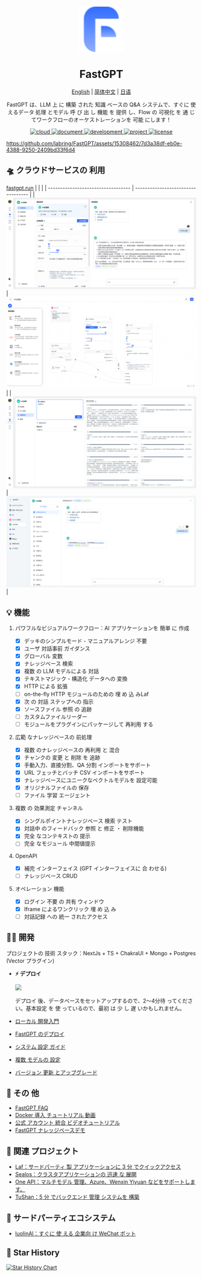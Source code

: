<div align="center">

<a href="https://fastgpt.run/"><img src="/.github/imgs/logo.svg" width="120" height="120" alt="fastgpt logo"></a>

# FastGPT

<p align="center">
  <a href="./README_en.md">English</a> |
  <a href="./README.md">简体中文</a> |
  <a href="./README_ja.md">日语</a>
</p>

FastGPT は、LLM 上 に 構築 された 知識 ベースの Q&A システムで、すぐに 使 えるデータ 処理 とモデル 呼 び 出 し 機能 を 提供 し、Flow の 可視化 を 通 じてワークフローのオーケストレーションを 可能 にします！

</div>

<p align="center">
  <a href="https://fastgpt.run/">
    <img height="21" src="https://img.shields.io/badge/在线使用-d4eaf7?style=flat-square&logo=spoj&logoColor=7d09f1" alt="cloud">
  </a>
  <a href="https://doc.fastgpt.run/docs/intro">
    <img height="21" src="https://img.shields.io/badge/相关文档-7d09f1?style=flat-square" alt="document">
  </a>
  <a href="https://doc.fastgpt.run/docs/development">
    <img height="21" src="https://img.shields.io/badge/本地开发-%23d4eaf7?style=flat-square&logo=xcode&logoColor=7d09f1" alt="development">
  </a>
  <a href="/#-%E7%9B%B8%E5%85%B3%E9%A1%B9%E7%9B%AE">
    <img height="21" src="https://img.shields.io/badge/相关项目-7d09f1?style=flat-square" alt="project">
  </a>
  <a href="https://github.com/labring/FastGPT/blob/main/LICENSE">
    <img height="21" src="https://img.shields.io/badge/License-Apache--2.0-ffffff?style=flat-square&labelColor=d4eaf7&color=7d09f1" alt="license">
  </a>
</p>

https://github.com/labring/FastGPT/assets/15308462/7d3a38df-eb0e-4388-9250-2409bd33f6d4

## 🛸 クラウドサービスの 利用

[fastgpt.run](https://fastgpt.run/)
| | |
| ---------------------------------- | ---------------------------------- |
| ![Demo](./.github/imgs/intro1.png) | ![Demo](./.github/imgs/intro2.png) |
| ![Demo](./.github/imgs/intro3.png) | ![Demo](./.github/imgs/intro4.png) |

## 💡 機能

1. パワフルなビジュアルワークフロー：AI アプリケーションを 簡単 に 作成

   - [x] デッキのシンプルモード - マニュアルアレンジ 不要
   - [x] ユーザ 対話事前 ガイダンス
   - [x] グローバル 変数
   - [x] ナレッジベース 検索
   - [x] 複数 の LLM モデルによる 対話
   - [x] テキストマジック - 構造化 データへの 変換
   - [x] HTTP による 拡張
   - [ ] on-the-fly HTTP モジュールのための 埋 め 込 みLaf
   - [x] 次 の 対話 ステップへの 指示
   - [x] ソースファイル 参照 の 追跡
   - [ ] カスタムファイルリーダー
   - [ ] モジュールをプラグインにパッケージして 再利用 する

2. 広範 なナレッジベースの 前処理

   - [x] 複数 のナレッジベースの 再利用 と 混合
   - [x] チャンクの 変更 と 削除 を 追跡
   - [x] 手動入力、直接分割、QA 分割 インポートをサポート
   - [x] URL フェッチとバッチ CSV インポートをサポート
   - [x] ナレッジベースにユニークなベクトルモデルを 設定可能
   - [x] オリジナルファイルの 保存
   - [ ] ファイル 学習 エージェント

3. 複数 の 効果測定 チャンネル

   - [x] シングルポイントナレッジベース 検索 テスト
   - [x] 対話中 のフィードバック 参照 と 修正 ・ 削除機能
   - [x] 完全 なコンテキストの 提示
   - [ ] 完全 なモジュール 中間値提示

4. OpenAPI

   - [x] 補完 インターフェイス (GPT インターフェイスに 合 わせる)
   - [ ] ナレッジベース CRUD

5. オペレーション 機能

   - [x] ログイン 不要 の 共有 ウィンドウ
   - [x] Iframe によるワンクリック 埋 め 込 み
   - [ ] 対話記録 への 統一 されたアクセス

## 👨‍💻 開発

プロジェクトの 技術 スタック：NextJs + TS + ChakraUI + Mongo + Postgres (Vector プラグイン)

- **⚡ デプロイ**

  [![](https://cdn.jsdelivr.us/gh/labring-actions/templates@main/Deploy-on-Sealos.svg)](https://cloud.sealos.io/?openapp=system-fastdeploy%3FtemplateName%3Dfastgpt)

  デプロイ 後、データベースをセットアップするので、2～4分待 ってください。基本設定 を 使 っているので、最初 は 少 し 遅 いかもしれません。

- [ローカル 開発入門](https://doc.fastgpt.run/docs/development)
- [FastGPT のデプロイ](https://doc.fastgpt.run/docs/installation)
- [システム 設定 ガイド](https://doc.fastgpt.run/docs/installation/reference)
- [複数 モデルの 設定](https://doc.fastgpt.run/docs/installation/reference/models)
- [バージョン 更新 とアップグレード](https://doc.fastgpt.run/docs/installation/upgrading)

<!-- ## :point_right: ロードマップ
- [FastGPT ロードマップ](https://kjqvjse66l.feishu.cn/docx/RVUxdqE2WolDYyxEKATcM0XXnte) -->

<!-- ## 🏘️ コミュニティ

| コミュニティグループ                                 | アシスタント                                     |
| ------------------------------------------------- | ---------------------------------------------- |
| ![](https://otnvvf-imgs.oss.laf.run/wxqun300.jpg) | ![](https://otnvvf-imgs.oss.laf.run/wx300.jpg) | -->

## 👀 その 他

- [FastGPT FAQ](https://kjqvjse66l.feishu.cn/docx/HtrgdT0pkonP4kxGx8qcu6XDnGh)
- [Docker 導入 チュートリアル 動画](https://www.bilibili.com/video/BV1jo4y147fT/)
- [公式 アカウント 統合 ビデオチュートリアル](https://www.bilibili.com/video/BV1xh4y1t7fy/)
- [FastGPT ナレッジベースデモ](https://www.bilibili.com/video/BV1Wo4y1p7i1/)

## 💪 関連 プロジェクト

- [Laf：サードパーティ 製 アプリケーションに 3 分 でクイックアクセス](https://github.com/labring/laf)
- [Sealos：クラスタアプリケーションの 迅速 な 展開](https://github.com/labring/sealos)
- [One API：マルチモデル 管理、Azure、Wenxin Yiyuan などをサポートします。](https://github.com/songquanpeng/one-api)
- [TuShan：5 分 でバックエンド 管理 システムを 構築](https://github.com/msgbyte/tushan)

## 🤝 サードパーティエコシステム

- [luolinAI：すぐに 使 える 企業向 け WeChat ボット](https://github.com/luolin-ai/FastGPT-Enterprise-WeChatbot)

## 🌟 Star History

[![Star History Chart](https://api.star-history.com/svg?repos=labring/FastGPT&type=Date)](https://star-history.com/#labring/FastGPT&Date)
